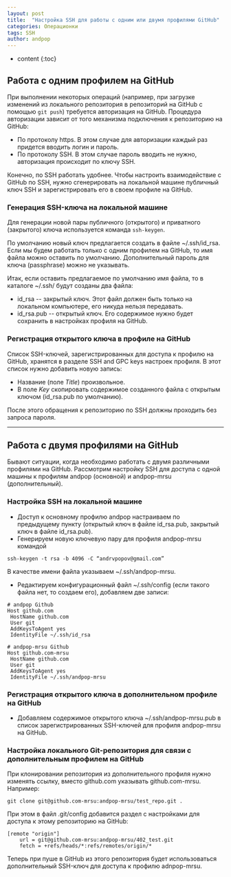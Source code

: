```yaml
---
layout: post
title:  "Настройка SSH для работы с одним или двумя профилями GitHub"
categories: Операционки
tags: SSH
author: andpop
---
```


* content
{:toc}

## Работа с одним профилем на GitHub
При выполнении некоторых операций (например, при загрузке изменений из локального репозитория в репозиторий на GitHub с помощью `git push`) требуется авторизация на GitHub. Процедура авторизации зависит от того механизма подключения к репозиторию на GitHub:
* По протоколу https. В этом случае для авторизации каждый раз придется вводить логин и пароль. 
* По протоколу SSH. В этом случае пароль вводить не нужно, авторизация происходит по ключу SSH.

Конечно, по SSH работать удобнее. Чтобы настроить взаимодействие с GitHub по SSH, нужно сгенерировать на локальной машине публичный ключ SSH и зарегистрировать его в своем профиле на GitHub.

### Генерация SSH-ключа на локальной машине
Для генерации новой пары публичного (открытого) и приватного (закрытого) ключа используется команда `ssh-keygen`.

По умолчанию новый ключ предлагается создать в файле ~/.ssh/id_rsa. Если мы будем работать только с одним профилем на GitHub, то имя файла можно оставить по умолчанию. Дополнительный пароль для  ключа (passphrase) можно не указывать.

Итак, если оставить предлагаемое по умолчанию имя файла, то в каталоге ~/.ssh/ будут созданы два файла:
* id_rsa -- закрытый ключ. Этот файл должен быть только на локальном компьютере, его никуда нельзя передавать.
* id_rsa.pub -- открытый ключ. Его содержимое нужно будет сохранить в настройках профиля на GitHub.

### Регистрация открытого ключа в профиле на GitHub
Список SSH-ключей, зарегистрированных для доступа к профилю на GitHub, хранятся в разделе SSH and GPC keys настроек профиля. В этот список нужно добавить новую запись:
* Название (поле *Title*) произвольное.
* В поле *Key* скопировать содержимое созданного файла с открытым ключом (id_rsa.pub по умолчанию).

После этого обращения к репозиторию по SSH должны проходить без запроса пароля.

* * *
## Работа с двумя профилями на GitHub
Бывают ситуации, когда необходимо работать с двумя различными профилями на GitHub. Рассмотрим настройку SSH для доступа с одной машины к профилям andpop (основной) и andpop-mrsu (дополнительный).
### Настройка SSH на локальной машине
* Доступ к основному профилю andpop настраиваем по предыдущему пункту (открытый ключ в файле id_rsa.pub, закрытый ключ в файле id_rsa.pub).
* Генерируем новую ключевую пару для профиля andpop-mrsu командой
```
ssh-keygen -t rsa -b 4096 -C “andrvpopov@gmail.com”
```
В качестве имени файла указываем ~/.ssh/andpop-mrsu.
* Редактируем конфигурационный файл ~/.ssh/config (если такого файла нет, то создаем его), добавляем две записи:

```
# andpop Github
Host github.com
 HostName github.com
 User git
 AddKeysToAgent yes
 IdentityFile ~/.ssh/id_rsa

# andpop-mrsu Github
Host github.com-mrsu
 HostName github.com
 User git
 AddKeysToAgent yes
 IdentityFile ~/.ssh/andpop-mrsu
```
### Регистрация открытого ключа в дополнительном профиле на GitHub
* Добавляем содержимое открытого ключа ~/.ssh/andpop-mrsu.pub в список зарегистрированных SSH-ключей для профиля andpop-mrsu на GitHub.
### Настройка локального Git-репозитория для связи с дополнительным профилем на GitHub
При клонировании репозитория из дополнительного профиля нужно изменять ссылку, вместо github.com указывать github.com-mrsu. Например:
```
git clone git@github.com-mrsu:andpop-mrsu/test_repo.git .
```
При этом в файл .git/config добавится раздел с настройками для доступа к этому репозиторию на  GitHub:
```
[remote "origin"]
	url = git@github.com-mrsu:andpop-mrsu/402_test.git
	fetch = +refs/heads/*:refs/remotes/origin/*
```
Теперь при пуше в GitHub из этого репозитория будет использоваться дополнительный SSH-ключ для доступа к профилю adnpop-mrsu.
